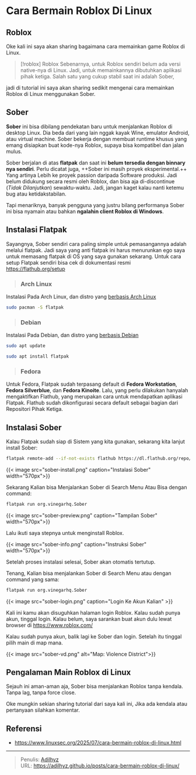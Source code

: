 # Cara Bermain Roblox Di Linux


## Roblox

Oke kali ini saya akan sharing bagaimana cara memainkan game Roblox di Linux.

>[!roblox] Roblox
> Sebenarnya, untuk Roblox sendiri belum ada versi native-nya di Linux.
Jadi, untuk memainkannya dibutuhkan aplikasi pihak ketiga.
Salah satu yang cukup stabil saat ini adalah Sober,

jadi di tutorial ini saya akan sharing sedikit mengenai cara memainkan Roblox di Linux menggunakan Sober.

## Sober

**Sober** ini bisa dibilang pendekatan baru untuk menjalankan Roblox di desktop Linux.
Dia beda dari yang lain nggak kayak Wine, emulator Android, atau virtual machine.
Sober bekerja dengan membuat runtime khusus yang emang disiapkan buat kode-nya Roblox,
supaya bisa kompatibel dan jalan mulus.

Sober berjalan di atas **flatpak** dan saat ini **belum tersedia dengan binnary nya sendiri**.
Perlu dicatat juga, ++Sober ini masih proyek eksperimental.++
Yang artinya Lebih ke proyek passion daripada Software produksi.
Jadi belum didukung secara resmi oleh Roblox, dan bisa aja di-discontinue (*Tidak Dilanjutkan*) sewaktu-waktu.
Jadi, jangan kaget kalau nanti ketemu bug atau ketidakstabilan.

Tapi menariknya, banyak pengguna yang justru bilang 
performanya Sober ini bisa nyamain atau bahkan **ngalahin client Roblox di Windows**.

## Instalasi Flatpak

Sayangnya, Sober sendiri cara paling simple untuk pemasangannya adalah melalui flatpak.
Jadi saya yang anti flatpak ini harus menurunkan ego saya untuk memasang flatpak di OS yang saya gunakan sekarang. 
Untuk cara setup Flatpak sendiri bisa cek di dokumentasi resmi https://flathub.org/setup

> ### Arch Linux

Instalasi Pada Arch Linux, dan distro yang [berbasis Arch Linux](https://wiki.archlinux.org/title/Arch-based_distributions#Active)

```bash {title=sudo}
sudo pacman -S flatpak
```

> ### Debian
Instalasi Pada Debian, dan distro yang [berbasis Debian](https://distrowatch.com/search.php?basedon=Debian)

```bash {title=sudo}
sudo apt update
```

```bash {title=sudo}
sudo apt install flatpak
```

> ### Fedora

Untuk Fedora, Flatpak sudah terpasang default di **Fedora Workstation**, **Fedora Silverblue**, dan **Fedora Kinoite**.
Lalu, yang perlu dilakukan hanyalah mengaktifkan Flathub, yang merupakan cara untuk mendapatkan aplikasi Flatpak.
Flathub sudah dikonfigurasi secara default sebagai bagian dari Repositori Pihak Ketiga.

## Instalasi Sober


Kalau Flatpak sudah siap di Sistem yang kita gunakan, sekarang kita lanjut install Sober:

```bash {title=Terminal}
flatpak remote-add --if-not-exists flathub https://dl.flathub.org/repo/flathub.flatpakrepo
```

{{< image src="sober-install.png" caption="Instalasi Sober" width="570px">}}

Sekarang Kalian bisa Menjalankan Sober di Search Menu Atau Bisa dengan command:

```bash {title=Terminal}
flatpak run org.vinegarhq.Sober
```

{{< image src="sober-preview.png" caption="Tampilan Sober" width="570px">}}

Lalu ikuti saya stepnya untuk menginstall Roblox.

{{< image src="sober-info.png" caption="Instruksi Sober" width="570px">}}

Setelah proses instalasi selesai, Sober akan otomatis tertutup. 

Tenang,  Kalian bisa menjalankan Sober di Search Menu atau dengan command yang sama:

```bash {title=Terminal}
flatpak run org.vinegarhq.Sober
```

{{< image src="sober-login.png" caption="Login Ke Akun Kalian" >}}

Kali ini kamu akan disuguhkan halaman login Roblox.
Kalau sudah punya akun, tinggal login. Kalau belum, saya sarankan buat akun dulu lewat browser di https://www.roblox.com/


Kalau sudah punya akun, balik lagi ke Sober dan login.
Setelah itu tinggal pilih main di map mana.

{{< image src="sober-vd.png" alt="Map: Violence District">}}

## Pengalaman Main Roblox di Linux

Sejauh ini aman-aman aja, Sober bisa menjalankan Roblox tanpa kendala. Tanpa lag, tanpa force close.

Oke mungkin sekian sharing tutorial dari saya kali ini, Jika ada kendala atau pertanyaan silahkan komentar.

## Referensi

- https://www.linuxsec.org/2025/07/cara-bermain-roblox-di-linux.html


---

> Penulis: [Adilhyz](https://github.com/adilhyz)  
> URL: https://adilhyz.github.io/posts/cara-bermain-roblox-di-linux/  

